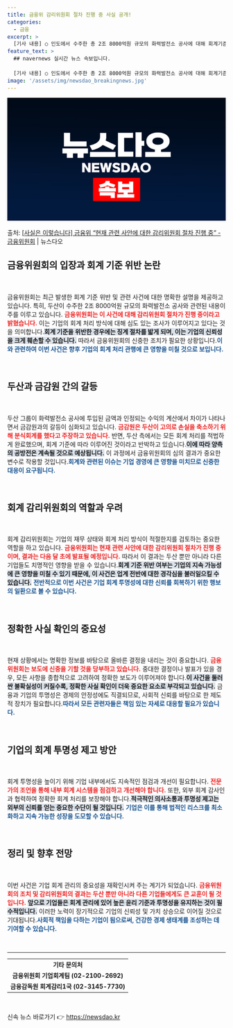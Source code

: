 ```yaml
---
title: 금융위 감리위원회 절차 진행 중 사실 공개!
categories:
  - 금융
excerpt: >
  [기사 내용] ○ 인도에서 수주한 총 2조 8000억원 규모의 화력발전소 공사에 대해 회계기준을 위반으로 징…
feature_text: >
  ## navernews 실시간 뉴스 속보입니다.

  [기사 내용] ○ 인도에서 수주한 총 2조 8000억원 규모의 화력발전소 공사에 대해 회계기준을 위반으로 징…
image: '/assets/img/newsdao_breakingnews.jpg'
---
```


![뉴스다오 속보](/assets/img/newsdao_breakingnews.jpg)

<p>출처: <a href="https://newsdao.kr/2116" rel="dofollow">[사실은 이렇습니다] 금융위 “현재 관련 사안에 대한 감리위원회 절차 진행 중” - 금융위원회</a> | 뉴스다오</p>

<h2 data-ke-size="size26">금융위원회의 입장과 회계 기준 위반 논란</h2>

<p data-ke-size="size16">&nbsp;</p> 

금융위원회는 최근 발생한 회계 기준 위반 및 관련 사건에 대한 명확한 설명을 제공하고 있습니다. 특히, 두산이 수주한 2조 8000억원 규모의 화력발전소 공사와 관련된 내용이 주를 이루고 있습니다. <b><span style="color: #ee2323;">금융위원회는 이 사건에 대해 감리위원회 절차가 진행 중이라고 밝혔습니다.</span></b> 이는 기업의 회계 처리 방식에 대해 심도 있는 조사가 이루어지고 있다는 것을 의미합니다.<b><span style="background-color: #21538527;">회계 기준을 위반한 경우에는 징계 절차를 밟게 되며, 이는 기업의 신뢰성을 크게 훼손할 수 있습니다.</span></b> 따라서 금융위원회의 신중한 조치가 필요한 상황입니다.<b><span style="color: #1a5490;">이와 관련하여 이번 사건은 향후 기업의 회계 처리 관행에 큰 영향을 미칠 것으로 보입니다.</span></b>

<p data-ke-size="size16">&nbsp;</p>

<h2 data-ke-size="size26">두산과 금감원 간의 갈등</h2>

<p data-ke-size="size16">&nbsp;</p> 

두산 그룹이 화력발전소 공사에 투입된 금액과 인정되는 수익의 계산에서 차이가 나타나면서 금감원과의 갈등이 심화되고 있습니다. <b><span style="color: #ee2323;">금감원은 두산이 고의로 손실을 축소하기 위해 분식회계를 했다고 주장하고 있습니다.</span></b> 반면, 두산 측에서는 모든 회계 처리를 적법하게 완료했으며, 회계 기준에 따라 이루어진 것이라고 반박하고 있습니다.<b><span style="background-color: #21538527;">이에 따라 양측의 공방전은 계속될 것으로 예상됩니다.</span></b> 이 과정에서 금융위원회의 심의 결과가 중요한 변수로 작용할 것입니다.<b><span style="color: #1a5490;">회계와 관련된 이슈는 기업 경영에 큰 영향을 미치므로 신중한 대응이 요구됩니다.</span></b>

<p data-ke-size="size16">&nbsp;</p>

<h2 data-ke-size="size26">회계 감리위원회의 역할과 우려</h2>

<p data-ke-size="size16">&nbsp;</p> 

회계 감리위원회는 기업의 재무 상태와 회계 처리 방식이 적절한지를 검토하는 중요한 역할을 하고 있습니다. <b><span style="color: #ee2323;">금융위원회는 현재 관련 사안에 대한 감리위원회 절차가 진행 중이며, 결과는 다음 달 초에 발표될 예정입니다.</span></b> 따라서 이 결과는 두산 뿐만 아니라 다른 기업들도 치명적인 영향을 받을 수 있습니다.<b><span style="background-color: #21538527;">회계 기준 위반 여부는 기업의 지속 가능성에 큰 영향을 미칠 수 있기 때문에, 이 사건은 업계 전반에 대한 경각심을 불러일으킬 수 있습니다.</span></b> <b><span style="color: #1a5490;">전반적으로 이번 사건은 기업 회계 투명성에 대한 신뢰를 회복하기 위한 행보의 일환으로 볼 수 있습니다.</span></b>

<p data-ke-size="size16">&nbsp;</p>

<h2 data-ke-size="size26">정확한 사실 확인의 중요성</h2>

<p data-ke-size="size16">&nbsp;</p> 

현재 상황에서는 명확한 정보를 바탕으로 올바른 결정을 내리는 것이 중요합니다. <b><span style="color: #ee2323;">금융위원회는 보도에 신중을 기할 것을 당부하고 있습니다.</span></b> 중대한 결정이나 발표가 있을 경우, 모든 사항을 종합적으로 고려하여 정확한 보도가 이루어져야 합니다.<b><span style="background-color: #21538527;">이 사건을 둘러싼 불확실성이 커질수록, 정확한 사실 확인이 더욱 중요한 요소로 부각되고 있습니다.</span></b> 금융과 기업의 투명성은 경제의 안정성에도 직결되므로, 사회적 신뢰를 바탕으로 한 제도적 장치가 필요합니다.<b><span style="color: #1a5490;">따라서 모든 관련자들은 책임 있는 자세로 대응할 필요가 있습니다.</span></b>

<p data-ke-size="size16">&nbsp;</p>

<h2 data-ke-size="size26">기업의 회계 투명성 제고 방안</h2>

<p data-ke-size="size16">&nbsp;</p> 

회계 투명성을 높이기 위해 기업 내부에서도 지속적인 점검과 개선이 필요합니다. <b><span style="color: #ee2323;">전문가의 조언을 통해 내부 회계 시스템을 점검하고 개선해야 합니다.</span></b> 또한, 외부 회계 감사인과 협력하여 정확한 회계 처리를 보장해야 합니다.<b><span style="background-color: #21538527;">적극적인 의사소통과 투명성 제고는 외부의 신뢰를 얻는 중요한 수단이 될 것입니다.</span></b> <b><span style="color: #1a5490;">기업은 이를 통해 법적인 리스크를 최소화하고 지속 가능한 성장을 도모할 수 있습니다.</span></b>

<p data-ke-size="size16">&nbsp;</p>

<h2 data-ke-size="size26">정리 및 향후 전망</h2>

<p data-ke-size="size16">&nbsp;</p> 

이번 사건은 기업 회계 관리의 중요성을 재확인시켜 주는 계기가 되었습니다. <b><span style="color: #ee2323;">금융위원회의 조치 및 감리위원회의 결과는 두산 뿐만 아니라 다른 기업들에게도 큰 교훈이 될 것입니다.</span></b> <b><span style="background-color: #21538527;">앞으로 기업들은 회계 관리에 있어 높은 윤리 기준과 투명성을 유지하는 것이 필수적입니다.</span></b> 이러한 노력이 장기적으로 기업의 신뢰성 및 가치 상승으로 이어질 것으로 기대됩니다.<b><span style="color: #1a5490;">사회적 책임을 다하는 기업이 됨으로써, 건강한 경제 생태계를 조성하는 데 기여할 수 있습니다.</span></b>

<p data-ke-size="size16">&nbsp;</p>

<hr>

<table style="width: 100%;">
<tr>
<td style="text-align: center; height: 17px;"><b>기타 문의처</b></td>
</tr>
<tr>
<td style="text-align: center; height: 17px;"><b>금융위원회 기업회계팀 (02-2100-2692)</b></td>
</tr>
<tr>
<td style="text-align: center; height: 17px;"><b>금융감독원 회계감리1국 (02-3145-7730)</b></td>
</tr>
</table>

<p data-ke-size="size16">&nbsp;</p> 

신속 뉴스 바로가기 👉 <a href="https://newsdao.kr" rel="dofollow">https://newsdao.kr</a>


